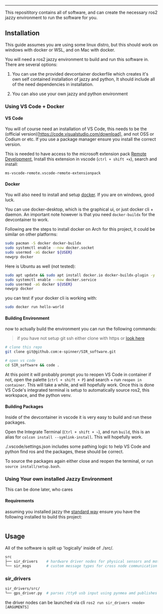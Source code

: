 #
>
---

This reposititory contains all of software, and can create the necessary ros2 jazzy environment to run the software for you.

## Installation
This guide assumes you are using some linux distro, but this should work on windows with docker or WSL, and on Mac with docker.

You will need a ros2 jazzy environment to build and run this software in. There are several options:

1. You can use the provided devcontainer dockerfile which creates it's own self contained installation of jazzy and python, It should include all of the need dependencies in installation.

2. You can also use your own jazzy and python environment

### Using VS Code + Docker

#### VS Code
You will of course need an installation of VS Code, this needs to be the (official version)[https://code.visualstudio.com/download], and not OSS or Codium or etc. If you use a package manager ensure you install the correct version.

This is needed to have access to the microsoft extension pack [Remote Development](https://marketplace.visualstudio.com/items?itemName=ms-vscode-remote.vscode-remote-extensionpack), Install this extension in vscode (`ctrl + shift +x`), search and install:

```
ms-vscode-remote.vscode-remote-extensionpack
```

#### Docker
You will also need to install and setup [docker](https://docs.docker.com/get-started/get-docker/). If you are on windows, good luck.

You can use docker-desktop, which is the graphical ui, or just docker cli + daemon. An important note however is that you need `docker-buildx` for the devcontainer to work.

Following are the steps to install docker on Arch for this project, it could be similar on other platforms:
```bash
sudo pacman -S docker docker-buildx
sudo systemctl enable --now docker.socket
sudo usermod -aG docker ${USER}
newgrp docker
```

Here is Ubuntu as well (not tested):
```bash
sudo apt update && sudo apt install docker.io docker-buildx-plugin -y
sudo systemctl enable --now docker.service
sudo usermod -aG docker ${USER}
newgrp docker
```

you can test if your docker cli is working with:
```bash
sudo docker run hello-world
```

#### Building Environment
now to actually build the environment you can run the following commands:

> if you have not setup git ssh either clone with https or [look here](https://docs.github.com/en/authentication/connecting-to-github-with-ssh)

```bash
# clone this repo
git clone git@github.com:e-spinner/SIR_software.git

# open vs code
cd SIR_software && code .
```

At this point it will probably prompt you to reopen VS Code in container if not, open the palette (`ctrl + shift + P`) and search + run `reopen in container`. This will take a while, and will hopefully work. Once this is done VS Code's integrated terminal is setup to automatically source ros2, this workspace, and the python venv.

#### Building Packages
Inside of the devcontainer in vscode it is very easy to build and run these packages.

Open the Integrate Terminal (`Ctrl + shift + ~`), and run `build`, this is an alias for `colcon install --symlink-install`. This will hopefully work.

./.vscode/settings.json includes some pathing logic to help VS Code and python find ros and the packages, these should be correct.

To source the packages again either close and reopen the terminal, or run `source install/setup.bash`.

### Using Your own installed Jazzy Environment
This can be done later, who cares

#### Requirements

assuming you installed jazzy the [standard way](https://docs.ros.org/en/jazzy/Installation.html)
ensure you have the following installed to build this project:

```bash

```

## Usage

All of the software is split up 'logically' inside of ./src/.

```bash
src
├── sir_drivers    # hardware driver nodes for physical sensors and motors
└── sir_msgs       # custom message types for cross node communication
```

### sir_drivers

```bash
sir_drivers/src/
└── gps_driver.py  # parses /tty0 usb input using pynmea amd publishes to -t topic
```

the driver nodes can be launched via cli `ros2 run sir_drivers <node> [ARGUMENTS]`


